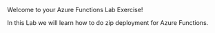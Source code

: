 Welcome to your Azure Functions Lab Exercise!

In this Lab we will learn how to do zip deployment for Azure Functions.